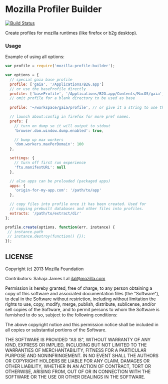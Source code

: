# Mozilla Profiler Builder

[![Build
Status](https://travis-ci.org/lightsofapollo/mozilla-profile-builder.png)](https://travis-ci.org/lightsofapollo/mozilla-profile-builder)

Create profiles for mozilla runtimes (like firefox or b2g
desktop).


### Usage 

Example of using all options:

``` js
var profile = require('mozilla-profile-builder');

var options = {
  // special gaia base profile
  profile: ['gaia', '/Applications/B2G.app']
  // or use the baseProfile directly
  profile: ['baseProfile', '/Applications/B2G.app/Contents/MacOS/gaia'],
  // omit profile for a blank directory to be used as base
  
  profile: '~/workspace/gaia/profile', // or give it a string to use this profile only (no copying)

  // launch about:config in firefox for more pref names.
  prefs: {
    // turn on dump so it will output to stdout
    'browser.dom.window.dump.enabled': true,

    // bump up max workers
    'dom.workers.maxPerDomain': 100
  },

  settings: {
    // turn off first run experience
    'ftu.manifestURL': null
  },

  // also apps can be preloaded (packaged apps)
  apps: {
    'origin-for-my-app.com': '/path/to/app'
  },

  // copy files into profile once it has been created. Used for
  // copying prebuilt databases and other files into profiles.
  extracts: '/path/to/extract/dir'
};

profile.create(options, function(err, instance) {
 // instance.path
 // instance.destroy(function() {});
});


```



## LICENSE

Copyright (c) 2013 Mozilla Foundation

Contributors: Sahaja James Lal jlal@mozilla.com

Permission is hereby granted, free of charge, to any person obtaining a
copy of this software and associated documentation files (the
"Software"), to deal in the Software without restriction, including
without limitation the rights to use, copy, modify, merge, publish,
distribute, sublicense, and/or sell copies of the Software, and to
permit persons to whom the Software is furnished to do so, subject to
the following conditions:

The above copyright notice and this permission notice shall be included
in all copies or substantial portions of the Software.

THE SOFTWARE IS PROVIDED "AS IS", WITHOUT WARRANTY OF ANY KIND, EXPRESS
OR IMPLIED, INCLUDING BUT NOT LIMITED TO THE WARRANTIES OF
MERCHANTABILITY, FITNESS FOR A PARTICULAR PURPOSE AND NONINFRINGEMENT.
IN NO EVENT SHALL THE AUTHORS OR COPYRIGHT HOLDERS BE LIABLE FOR ANY
CLAIM, DAMAGES OR OTHER LIABILITY, WHETHER IN AN ACTION OF CONTRACT,
TORT OR OTHERWISE, ARISING FROM, OUT OF OR IN CONNECTION WITH THE
SOFTWARE OR THE USE OR OTHER DEALINGS IN THE SOFTWARE.
